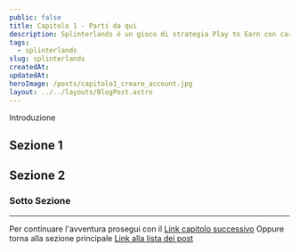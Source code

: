 ```yaml
---
public: false
title: Capitolo 1 - Parti da qui
description: Splinterlands è un gioco di strategia Play to Earn con carte collezionabili basato sulla blockchain. Inizia da qui!
tags:
  - splinterlands
slug: splinterlands
createdAt: 
updatedAt: 
heroImage: /posts/capitolo1_creare_account.jpg
layout: ../../layouts/BlogPost.astro
---
```


Introduzione


## Sezione 1



## Sezione 2


### Sotto Sezione



---

Per continuare l'avventura prosegui con il [Link capitolo successivo](#)
Oppure torna alla sezione principale [Link alla lista dei post](#)
